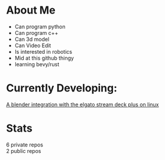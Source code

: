 # About Me

- Can program python
- Can program c++
- Can 3d model
- Can Video Edit
- Is interested in robotics
- Mid at this github thingy
- learning bevy/rust

# Currently Developing:

[A blender integration with the elgato stream deck plus on linux](https://github.com/TheStarViper/bpy_streamdeck_plus)

# Stats
6 private repos<br>
2 public repos<br>

